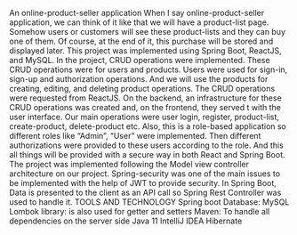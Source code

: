 An online-product-seller application 
When I say online-product-seller application, we can think of it like that we will have a product-list page. Somehow users or customers will see these product-lists and they can buy one of them. Of course, at the end of it, this purchase will be stored and displayed later.
This project was implemented using Spring Boot, ReactJS, and MySQL.
In the project, CRUD operations were implemented. These CRUD operations were for users and products. Users were used for sign-in, sign-up and authorization operations. And we will use the products for creating, editing, and deleting product operations.
The CRUD operations were requested from ReactJS.  On the backend, an infrastructure for these CRUD operations was created and, on the frontend, they served t with the user interface.
Our main operations were user login, register, product-list, create-product, delete-product etc.
Also, this is a role-based application so different roles like “Admin”, “User” were implemented. Then different authorizations were provided to these users according to the role.
And this all things will be provided with a secure way in both React and Spring Boot.
The project was implemented following the Model view controller architecture on our project.
Spring-security was one of the main issues to be implemented with the help of JWT to provide security.
In Spring Boot, Data is presented to the client as an API call so Spring Rest Controller was used to handle it.
TOOLS AND TECHNOLOGY
Spring boot
Database: MySQL 
Lombok library: is also used for getter and setters
Maven: To handle all dependencies on the server side
Java 11
IntelliJ IDEA
Hibernate
